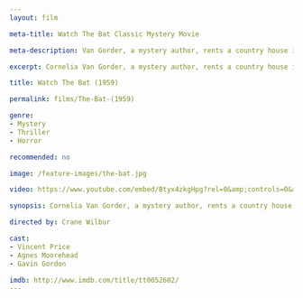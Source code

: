```yaml
---
layout: film

meta-title: Watch The Bat Classic Mystery Movie

meta-description: Van Gorder, a mystery author, rents a country house in a town terrorized by a faceless killer. Watch old horror movies at La Filmothèque.

excerpt: Cornelia Van Gorder, a mystery author, rents a country house in a town terrorized by a faceless killer only known as "The Bat".  She doesn't know that the same house was the scene of some of the Bat's horrifying murders. Soon she must confront her fears and starts investigating the killer's true identity.

title: Watch The Bat (1959)

permalink: films/The-Bat-(1959)

genre:
- Mystery
- Thriller
- Horror

recommended: no

image: /feature-images/the-bat.jpg

video: https://www.youtube.com/embed/Btyx4zkgHpg?rel=0&amp;controls=0&amp;showinfo=0

synopsis: Cornelia Van Gorder, a mystery author, rents a country house in a town terrorized by a faceless killer only known as "The Bat".  She doesn't know that the same house was the scene of some of the Bat's horrifying murders. Soon she must confront her fears and starts investigating the killer's true identity.

directed by: Crane Wilbur

cast:
- Vincent Price
- Agnes Moorehead
- Gavin Gordon

imdb: http://www.imdb.com/title/tt0052602/
---
```


